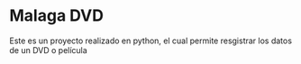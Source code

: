 # Malaga DVD

Este es un proyecto realizado en python, el cual permite resgistrar los datos de un DVD o película
